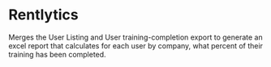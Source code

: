# Rentlytics
Merges the User Listing and User training-completion export to generate an excel report that calculates for each user by company, what percent of their training has been completed.
